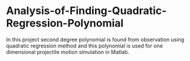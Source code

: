 # Analysis-of-Finding-Quadratic-Regression-Polynomial

In this project second degree polynomial is found from observation using quadratic regression method and this polynomial is used for one dimensional projectile motion simulation in Matlab.
